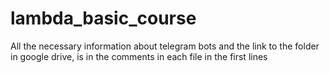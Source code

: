 # lambda_basic_course
All the necessary information about telegram bots and the link to the folder in google drive, is in the comments in each file in the first lines
